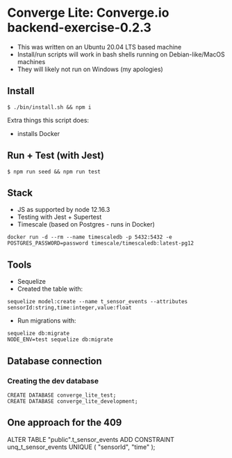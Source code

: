 # Converge Lite: Converge.io backend-exercise-0.2.3

- This was written on an Ubuntu 20.04 LTS based machine
- Install/run scripts will work in bash shells running on Debian-like/MacOS machines
- They will likely not run on Windows (my apologies)

## Install

```
$ ./bin/install.sh && npm i
```

Extra things this script does:

- installs Docker

## Run + Test (with Jest)

```
$ npm run seed && npm run test
```

## Stack

- JS as supported by node 12.16.3
- Testing with Jest + Supertest
- Timescale (based on Postgres - runs in Docker)

```
docker run -d --rm --name timescaledb -p 5432:5432 -e POSTGRES_PASSWORD=password timescale/timescaledb:latest-pg12
```

## Tools

- Sequelize
- Created the table with:

```
sequelize model:create --name t_sensor_events --attributes sensorId:string,time:integer,value:float
```

- Run migrations with:

```
sequelize db:migrate
NODE_ENV=test sequelize db:migrate
```

## Database connection

### Creating the dev database

```
CREATE DATABASE converge_lite_test;
CREATE DATABASE converge_lite_development;
```

## One approach for the 409

ALTER TABLE "public".t_sensor_events ADD CONSTRAINT unq_t_sensor_events UNIQUE ( "sensorId", "time" );
